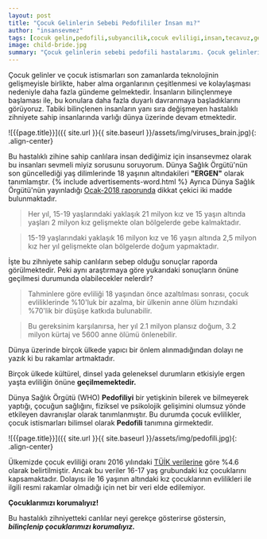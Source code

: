 ```yaml
---
layout: post
title: "Çocuk Gelinlerin Sebebi Pedofililer İnsan mı?"
author: "insansevmez"
tags: [cocuk gelin,pedofili,subyancilik,cocuk evliligi,insan,tecavuz,gebe,tuik ocouk gelin,tuik cocuk evlilik,cocuk istismar,insansevmez]
image: child-bride.jpg
summary: "Çocuk gelinlerin sebebi pedofili hastalarımı. Çocuk gelinlerin ve istismarların önüne nasıl geçilir. Çocuk evliliklerinde ve anne ölümlerindeki rakamlar nelerdir"
---
```


Çocuk gelinler ve çocuk istismarları son zamanlarda teknolojinin gelişmeyisle birlikte, haber alma organlarının çeşitlenmesi ve kolaylaşması nedeniyle daha fazla gündeme gelmektedir. İnsanların bilinçlenmeye başlaması ile, bu konulara daha fazla duyarlı davranmaya başladıklarını görüyoruz. Tabiki bilinçlenen insanların yanı sıra değişmeyen hastalıklı zihniyete sahip insanlarında varlığı dünya üzerinde devam etmektedir. 

![{{page.title}}]({{ site.url }}{{ site.baseurl }}/assets/img/viruses_brain.jpg){: .align-center}

Bu hastalıklı zihine sahip canlılara insan dediğimiz için insansevmez olarak bu insanları sevmeli miyiz sorusunu soruyorum. Dünya Sağlık Örgütü'nün son güncellediği yaş dilimlerinde 18 yaşının altındakileri **"ERGEN"** olarak tanımlamştır. {% include advertisements-word.html %} Ayrıca Dünya Sağlık Örgütü'nün yayınladığı [Ocak-2018 raporunda](http://www.who.int/mediacentre/factsheets/fs364/en/) dikkat çekici iki madde bulunmaktadır.

>Her yıl, 15-19 yaşlarındaki yaklaşık 21 milyon kız ve 15 yaşın altında yaşları 2 milyon kız gelişmekte olan bölgelerde gebe kalmaktadır.

>15-19 yaşlarındaki yaklaşık 16 milyon kız ve 16 yaşın altında 2,5 milyon kız her yıl gelişmekte olan bölgelerde doğum yapmaktadır.

İşte bu zihniyete sahip canlıların sebep olduğu sonuçlar raporda görülmektedir. Peki aynı araştırmaya göre yukarıdaki sonuçların önüne geçilmesi durumunda olabilecekler nelerdir?

>Tahminlere göre evliliği 18 yaşından önce azaltılması sonrası, çocuk evliliklerinde %10'luk bir azalma, bir ülkenin anne ölüm hızındaki %70'lik bir düşüşe katkıda bulunabilir.

>Bu gereksinim karşılanırsa, her yıl 2.1 milyon plansız doğum, 3.2 milyon kürtaj ve 5600 anne ölümü önlenebilir.

Dünya üzerinde birçok ülkede yapıcı bir önlem alınmadığından dolayı ne yazık ki bu rakamlar artmaktadır. 

Birçok ülkede kültürel, dinsel yada geleneksel durumların etkisiyle ergen yaşta evliliğin önüne **geçilmemektedir.**

Dünya Sağlık Örgütü (WHO) **Pedofiliyi** bir yetişkinin bilerek ve bilmeyerek yaptığı, çocuğun sağlığını, fiziksel ve psikolojik gelişimini olumsuz yönde etkileyen davranışlar olarak tanımlanmıştır. Bu durumda çocuk evlilikler, çocuk istismarları bilimsel olarak **Pedofili** tanımına girmektedir. 

![{{page.title}}]({{ site.url }}{{ site.baseurl }}/assets/img/pedofili.jpg){: .align-center}

Ülkemizde çocuk evliliği oranı 2016 yılındaki [TÜİK verilerine](http://www.tuik.gov.tr/PreHaberBultenleri.do?id=24645) göre %4.6 olarak belirtilmiştir. Ancak bu veriler 16-17 yaş grubundaki kız çocuklarını kapsamaktadır. Dolayısı ile 16 yaşının altındaki kız çocuklarının evlilikleri ile ilgili resmi rakamlar olmadığı için net bir veri elde edilemiyor.

**Çocuklarımızı korumalıyız!**

Bu hastalıklı zihniyetteki canlılar neyi gerekçe gösterirse göstersin, _**bilinçlenip çocuklarımızı korumalıyız.**_

